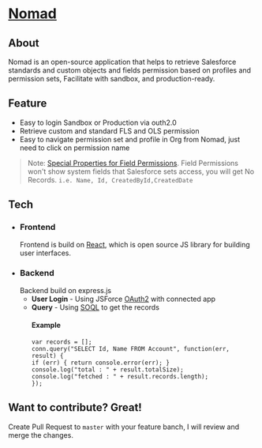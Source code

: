 # [Nomad](https://nomad24.herokuapp.com/)
## About
Nomad is an open-source application that helps to retrieve Salesforce standards and custom objects and fields permission based on profiles and permission sets, Facilitate with sandbox, and production-ready.

## Feature 
- Easy to login Sandbox or Production via outh2.0
- Retrieve custom and standard FLS and OLS permission
- Easy to navigate permission set and profile in Org from Nomad, just need to click on permission name
> Note:
 [Special Properties for Field Permissions](https://developer.salesforce.com/docs/atlas.en-us.object_reference.meta/object_reference/sforce_api_objects_fieldpermissions.htm).
 Field Permissions won't show system fields that Salesforce sets access, you will get No Records. ```i.e. Name, Id, CreatedById,CreatedDate```

## Tech
- ### Frontend
    Frontend is build on [React](https://reactjs.org/), which is open source JS library for building user interfaces.
- ### Backend
    Backend build on express.js
     - **User Login** - Using JSForce [OAuth2](https://jsforce.github.io/document/#oauth2) with connected app
     - **Query** - Using [SOQL](https://jsforce.github.io/document/#query) to get the records
        #### Example
        ```
        var records = [];
        conn.query("SELECT Id, Name FROM Account", function(err, result) {
        if (err) { return console.error(err); }
        console.log("total : " + result.totalSize);
        console.log("fetched : " + result.records.length);
        });
        ```
## Want to contribute? Great!
Create Pull Request to ```master``` with your feature banch, I will review and merge the changes.
